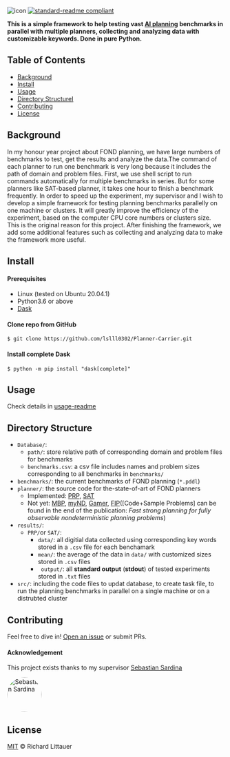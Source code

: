 ![icon](https://github.com/lslll0302/Planner-Carrier/blob/master/images/PlannerCarrier.png)
[![standard-readme compliant](https://img.shields.io/badge/readme%20style-standard-brightgreen.svg?style=flat-square)](https://github.com/RichardLitt/standard-readme)

**This is a simple framework to help testing vast [AI planning](https://planning.wiki/) benchmarks in parallel with multiple planners, collecting and analyzing data with customizable keywords. Done in pure Python.**

## Table of Contents

* [Background](#background)
* [Install](#install)
* [Usage](#usage)
* [Directory StructureI](#directory)
* [Contributing](#contributing)
* [License](#license)


## Background
In my honour year project about FOND planning, we have large numbers of benchmarks to test, get the results and analyze the data.The command of each planner to run one benchmark is very long because it includes the path of domain and problem files. First, we use shell script to run commands automatically for multiple benchmarks in series. But for some planners like SAT-based planner, it takes one hour to finish a benchmark frequently. In order to speed up the experiment, my supervisor  and I wish to develop a simple framework for testing planning benchmarks parallelly on one machine or clusters. It will greatly improve the efficiency of the experiment, based on the computer CPU core numbers or clusters size. This is the original reason for this project. After finishing the framework, we add some additional features such as collecting and analyzing data to make the framework more useful.


## Install
#### Prerequisites
* Linux (tested on Ubuntu 20.04.1)
* Python3.6 or above
* [Dask](https://dask.org/)
#### Clone repo from GitHub
```
$ git clone https://github.com/lslll0302/Planner-Carrier.git
```
#### Install complete Dask 
```
$ python -m pip install "dask[complete]"
```
## Usage

Check details in [usage-readme]()

## Directory Structure
* `Database/`: 
    * `path/`: store relative path of corresponding domain and problem files for benchmarks
    * `benchmarks.csv`: a csv file includes names and problem sizes corresponding to all benchmarks in `benchmarks/`
* `benchmarks/`: the current benchmarks of FOND planning (`*.pddl`)
* `planner/`: the source code for the-state-of-art of FOND planners
    * Implemented: [PRP](https://github.com/QuMuLab/planner-for-relevant-policies), [SAT](https://github.com/tomsons22/FOND-SAT)
    * Not yet: [MBP](http://mbp.fbk.eu/), [myND](https://bitbucket.org/robertmattmueller/mynd), [Gamer](http://fai.cs.uni-saarland.de/kissmann/planning/downloads/),  [FIP](http://cs2.uco.edu/~fu/research.html)([Code+Sample Problems] can be found in the end of the publication: *Fast strong planning for fully observable nondeterministic planning problems*)
* `results/`:
	* `PRP/`or `SAT/`:
		* `data/`: all digitial data collected using corresponding key words stored in a `.csv` file for each benchamark
		* `mean/`: the average of the data in `data/` with customized sizes stored in `.csv` files
		* ` output/`: all **standard output** (**stdout**) of tested experiments stored in `.txt` files
* `src/`: including the code files to updat database, to create task file, to run the planning benchmarks in parallel on a single machine or on a distrubted cluster

## Contributing

Feel free to dive in! [Open an issue](https://github.com/lslll0302/Planner-Carrier/issues/new) or submit PRs.


#### Acknowledgement

This project exists thanks to my supervisor [Sebastian Sardina](https://sites.google.com/view/ssardina/home)

<a href="https://github.com/ssardina"><div style="width: 80px;height: 80px; border-radius:250px;overflow: hidden;"><img src="https://github.com/lslll0302/Planner-Carrier/blob/master/images/Sebastian%20Sardina.jfif" class="round_icon" title="Sebastian Sardina" width="80" height="80"></div></a>


## License

[MIT](LICENSE) © Richard Littauer

